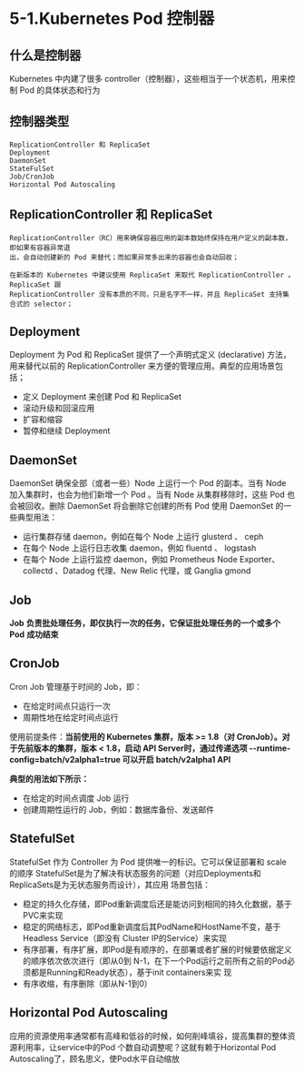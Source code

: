 # 5-1.Kubernetes Pod 控制器

## **什么是控制器**

Kubernetes 中内建了很多 controller（控制器），这些相当于一个状态机，用来控制 Pod 的具体状态和行为



## **控制器类型**

```shell
ReplicationController 和 ReplicaSet
Deployment
DaemonSet
StateFulSet
Job/CronJob
Horizontal Pod Autoscaling
```



## **ReplicationController** **和** **ReplicaSet**

```
ReplicationController（RC）用来确保容器应用的副本数始终保持在用户定义的副本数，即如果有容器异常退
出，会自动创建新的 Pod 来替代；而如果异常多出来的容器也会自动回收；

在新版本的 Kubernetes 中建议使用 ReplicaSet 来取代 ReplicationController 。ReplicaSet 跟
ReplicationController 没有本质的不同，只是名字不一样，并且 ReplicaSet 支持集合式的 selector；
```



## **Deployment**

Deployment 为 Pod 和 ReplicaSet 提供了一个声明式定义 (declarative) 方法，用来替代以前的
ReplicationController 来方便的管理应用。典型的应用场景包括；

- 定义 Deployment 来创建 Pod 和 ReplicaSet
- 滚动升级和回滚应用
- 扩容和缩容
- 暂停和继续 Deployment



## **DaemonSet**

DaemonSet 确保全部（或者一些）Node 上运行一个 Pod 的副本。当有 Node 加入集群时，也会为他们新增一个
Pod 。当有 Node 从集群移除时，这些 Pod 也会被回收。删除 DaemonSet 将会删除它创建的所有 Pod
使用 DaemonSet 的一些典型用法：

- 运行集群存储 daemon，例如在每个 Node 上运行 glusterd 、 ceph
- 在每个 Node 上运行日志收集 daemon，例如 fluentd 、 logstash
- 在每个 Node 上运行监控 daemon，例如 Prometheus Node Exporter、 collectd 、Datadog 代理、New Relic 代理，或 Ganglia gmond



## **Job**

**Job** **负责批处理任务，即仅执行一次的任务，它保证批处理任务的一个或多个** **Pod** **成功结束**



## **CronJob**

Cron Job 管理基于时间的 Job，即：

- 在给定时间点只运行一次
- 周期性地在给定时间点运行



使用前提条件：**当前使用的 Kubernetes 集群，版本 >= 1.8（对 CronJob）。对于先前版本的集群，版本 <
1.8，启动 API Server时，通过传递选项 --runtime-config=batch/v2alpha1=true 可以开启 batch/v2alpha1
API**



**典型的用法如下所示：**

- 在给定的时间点调度 Job 运行
- 创建周期性运行的 Job，例如：数据库备份、发送邮件



## **StatefulSet**

StatefulSet 作为 Controller 为 Pod 提供唯一的标识。它可以保证部署和 scale 的顺序
StatefulSet是为了解决有状态服务的问题（对应Deployments和ReplicaSets是为无状态服务而设计），其应用
场景包括：

- 稳定的持久化存储，即Pod重新调度后还是能访问到相同的持久化数据，基于PVC来实现
- 稳定的网络标志，即Pod重新调度后其PodName和HostName不变，基于Headless Service（即没有
  Cluster IP的Service）来实现
- 有序部署，有序扩展，即Pod是有顺序的，在部署或者扩展的时候要依据定义的顺序依次依次进行（即从0到
  N-1，在下一个Pod运行之前所有之前的Pod必须都是Running和Ready状态），基于init containers来实
  现
- 有序收缩，有序删除（即从N-1到0）



## **Horizontal Pod Autoscaling**

应用的资源使用率通常都有高峰和低谷的时候，如何削峰填谷，提高集群的整体资源利用率，让service中的Pod
个数自动调整呢？这就有赖于Horizontal Pod Autoscaling了，顾名思义，使Pod水平自动缩放



















